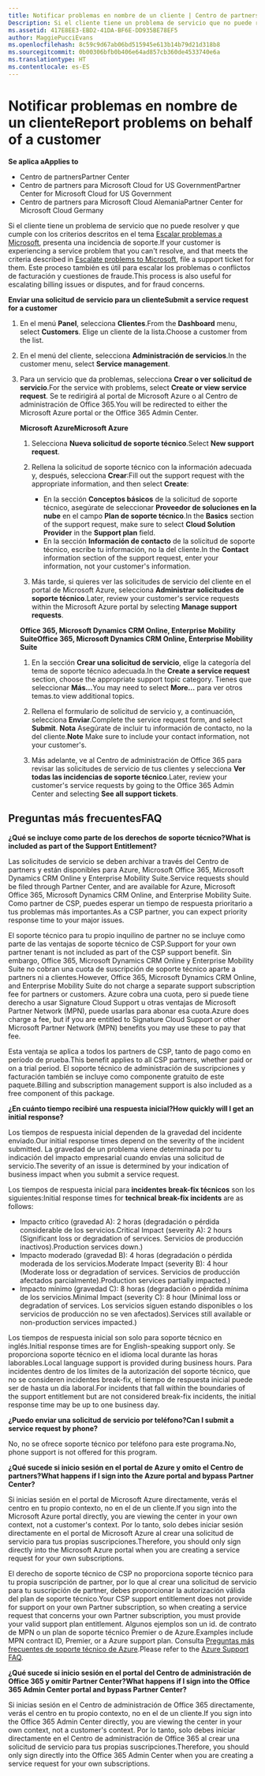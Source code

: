 ```yaml
---
title: Notificar problemas en nombre de un cliente | Centro de partners
Description: Si el cliente tiene un problema de servicio que no puede resolver y que cumple con los criterios descritos en el tema Escalar problemas a Microsoft, presenta una incidencia de soporte.
ms.assetid: 417E8EE3-EBD2-41DA-BF6E-DD935BE78EF5
author: MaggiePucciEvans
ms.openlocfilehash: 8c59c9d67ab06bd515945e613b14b79d21d318b8
ms.sourcegitcommit: 0b00306bfb0b406e64ad857cb360de4533740e6a
ms.translationtype: HT
ms.contentlocale: es-ES
---
```

# <a name="report-problems-on-behalf-of-a-customer"></a><span data-ttu-id="c9156-103">Notificar problemas en nombre de un cliente</span><span class="sxs-lookup"><span data-stu-id="c9156-103">Report problems on behalf of a customer</span></span>

**<span data-ttu-id="c9156-104">Se aplica a</span><span class="sxs-lookup"><span data-stu-id="c9156-104">Applies to</span></span>**

-  <span data-ttu-id="c9156-105">Centro de partners</span><span class="sxs-lookup"><span data-stu-id="c9156-105">Partner Center</span></span>
-  <span data-ttu-id="c9156-106">Centro de partners para Microsoft Cloud for US Government</span><span class="sxs-lookup"><span data-stu-id="c9156-106">Partner Center for Microsoft Cloud for US Government</span></span>
-  <span data-ttu-id="c9156-107">Centro de partners para Microsoft Cloud Alemania</span><span class="sxs-lookup"><span data-stu-id="c9156-107">Partner Center for Microsoft Cloud Germany</span></span>

<span data-ttu-id="c9156-108">Si el cliente tiene un problema de servicio que no puede resolver y que cumple con los criterios descritos en el tema [Escalar problemas a Microsoft](escalate-problems-to-microsoft.md), presenta una incidencia de soporte.</span><span class="sxs-lookup"><span data-stu-id="c9156-108">If your customer is experiencing a service problem that you can't resolve, and that meets the criteria described in [Escalate problems to Microsoft](escalate-problems-to-microsoft.md), file a support ticket for them.</span></span> <span data-ttu-id="c9156-109">Este proceso también es útil para escalar los problemas o conflictos de facturación y cuestiones de fraude.</span><span class="sxs-lookup"><span data-stu-id="c9156-109">This process is also useful for escalating billing issues or disputes, and for fraud concerns.</span></span>

**<span data-ttu-id="c9156-110">Enviar una solicitud de servicio para un cliente</span><span class="sxs-lookup"><span data-stu-id="c9156-110">Submit a service request for a customer</span></span>**

1.  <span data-ttu-id="c9156-111">En el menú **Panel**, selecciona **Clientes**.</span><span class="sxs-lookup"><span data-stu-id="c9156-111">From the **Dashboard** menu, select **Customers**.</span></span> <span data-ttu-id="c9156-112">Elige un cliente de la lista.</span><span class="sxs-lookup"><span data-stu-id="c9156-112">Choose a customer from the list.</span></span>

2.  <span data-ttu-id="c9156-113">En el menú del cliente, selecciona **Administración de servicios**.</span><span class="sxs-lookup"><span data-stu-id="c9156-113">In the customer menu, select **Service management**.</span></span>

3.  <span data-ttu-id="c9156-114">Para un servicio que da problemas, selecciona **Crear o ver solicitud de servicio**.</span><span class="sxs-lookup"><span data-stu-id="c9156-114">For the service with problems, select **Create or view service request**.</span></span> <span data-ttu-id="c9156-115">Se te redirigirá al portal de Microsoft Azure o al Centro de administración de Office 365.</span><span class="sxs-lookup"><span data-stu-id="c9156-115">You will be redirected to either the Microsoft Azure portal or the Office 365 Admin Center.</span></span>

    **<span data-ttu-id="c9156-116">Microsoft Azure</span><span class="sxs-lookup"><span data-stu-id="c9156-116">Microsoft Azure</span></span>**

    1.  <span data-ttu-id="c9156-117">Selecciona **Nueva solicitud de soporte técnico**.</span><span class="sxs-lookup"><span data-stu-id="c9156-117">Select **New support request**.</span></span>
    2.  <span data-ttu-id="c9156-118">Rellena la solicitud de soporte técnico con la información adecuada y, después, selecciona **Crear**:</span><span class="sxs-lookup"><span data-stu-id="c9156-118">Fill out the support request with the appropriate information, and then select **Create**:</span></span>
        -   <span data-ttu-id="c9156-119">En la sección **Conceptos básicos** de la solicitud de soporte técnico, asegúrate de seleccionar **Proveedor de soluciones en la nube** en el campo **Plan de soporte técnico**.</span><span class="sxs-lookup"><span data-stu-id="c9156-119">In the **Basics** section of the support request, make sure to select **Cloud Solution Provider** in the **Support plan** field.</span></span>
        -   <span data-ttu-id="c9156-120">En la sección **Información de contacto** de la solicitud de soporte técnico, escribe tu información, no la del cliente.</span><span class="sxs-lookup"><span data-stu-id="c9156-120">In the **Contact** information section of the support request, enter your information, not your customer's information.</span></span>

    3.  <span data-ttu-id="c9156-121">Más tarde, si quieres ver las solicitudes de servicio del cliente en el portal de Microsoft Azure, selecciona **Administrar solicitudes de soporte técnico**.</span><span class="sxs-lookup"><span data-stu-id="c9156-121">Later, review your customer's service requests within the Microsoft Azure portal by selecting **Manage support requests**.</span></span>

    **<span data-ttu-id="c9156-122">Office 365, Microsoft Dynamics CRM Online, Enterprise Mobility Suite</span><span class="sxs-lookup"><span data-stu-id="c9156-122">Office 365, Microsoft Dynamics CRM Online, Enterprise Mobility Suite</span></span>**

    1.  <span data-ttu-id="c9156-123">En la sección **Crear una solicitud de servicio**, elige la categoría del tema de soporte técnico adecuada.</span><span class="sxs-lookup"><span data-stu-id="c9156-123">In the **Create a service request** section, choose the appropriate support topic category.</span></span> <span data-ttu-id="c9156-124">Tienes que seleccionar **Más...**</span><span class="sxs-lookup"><span data-stu-id="c9156-124">You may need to select **More…**</span></span> <span data-ttu-id="c9156-125">para ver otros temas.</span><span class="sxs-lookup"><span data-stu-id="c9156-125">to view additional topics.</span></span>
    2.  <span data-ttu-id="c9156-126">Rellena el formulario de solicitud de servicio y, a continuación, selecciona **Enviar**.</span><span class="sxs-lookup"><span data-stu-id="c9156-126">Complete the service request form, and select **Submit**.</span></span>
        <span data-ttu-id="c9156-127">**Nota**  Asegúrate de incluir tu información de contacto, no la del cliente.</span><span class="sxs-lookup"><span data-stu-id="c9156-127">**Note**  Make sure to include your contact information, not your customer's.</span></span>

         

    3.  <span data-ttu-id="c9156-128">Más adelante, ve al Centro de administración de Office 365 para revisar las solicitudes de servicio de tus clientes y selecciona **Ver todas las incidencias de soporte técnico**.</span><span class="sxs-lookup"><span data-stu-id="c9156-128">Later, review your customer's service requests by going to the Office 365 Admin Center and selecting **See all support tickets**.</span></span>

## <a name="faq"></a><span data-ttu-id="c9156-129">Preguntas más frecuentes</span><span class="sxs-lookup"><span data-stu-id="c9156-129">FAQ</span></span>


**<span data-ttu-id="c9156-130">¿Qué se incluye como parte de los derechos de soporte técnico?</span><span class="sxs-lookup"><span data-stu-id="c9156-130">What is included as part of the Support Entitlement?</span></span>**

<span data-ttu-id="c9156-131">Las solicitudes de servicio se deben archivar a través del Centro de partners y están disponibles para Azure, Microsoft Office 365, Microsoft Dynamics CRM Online y Enterprise Mobility Suite.</span><span class="sxs-lookup"><span data-stu-id="c9156-131">Service requests should be filed through Partner Center, and are available for Azure, Microsoft Office 365, Microsoft Dynamics CRM Online, and Enterprise Mobility Suite.</span></span> <span data-ttu-id="c9156-132">Como partner de CSP, puedes esperar un tiempo de respuesta prioritario a tus problemas más importantes.</span><span class="sxs-lookup"><span data-stu-id="c9156-132">As a CSP partner, you can expect priority response time to your major issues.</span></span>

<span data-ttu-id="c9156-133">El soporte técnico para tu propio inquilino de partner no se incluye como parte de las ventajas de soporte técnico de CSP.</span><span class="sxs-lookup"><span data-stu-id="c9156-133">Support for your own partner tenant is not included as part of the CSP support benefit.</span></span> <span data-ttu-id="c9156-134">Sin embargo, Office 365, Microsoft Dynamics CRM Online y Enterprise Mobility Suite no cobran una cuota de suscripción de soporte técnico aparte a partners ni a clientes.</span><span class="sxs-lookup"><span data-stu-id="c9156-134">However, Office 365, Microsoft Dynamics CRM Online, and Enterprise Mobility Suite do not charge a separate support subscription fee for partners or customers.</span></span> <span data-ttu-id="c9156-135">Azure cobra una cuota, pero si puede tiene derecho a usar Signature Cloud Support u otras ventajas de Microsoft Partner Network (MPN), puede usarlas para abonar esa cuota.</span><span class="sxs-lookup"><span data-stu-id="c9156-135">Azure does charge a fee, but if you are entitled to Signature Cloud Support or other Microsoft Partner Network (MPN) benefits you may use these to pay that fee.</span></span>

<span data-ttu-id="c9156-136">Esta ventaja se aplica a todos los partners de CSP, tanto de pago como en período de prueba.</span><span class="sxs-lookup"><span data-stu-id="c9156-136">This benefit applies to all CSP partners, whether paid or on a trial period.</span></span> <span data-ttu-id="c9156-137">El soporte técnico de administración de suscripciones y facturación también se incluye como componente gratuito de este paquete.</span><span class="sxs-lookup"><span data-stu-id="c9156-137">Billing and subscription management support is also included as a free component of this package.</span></span>

**<span data-ttu-id="c9156-138">¿En cuánto tiempo recibiré una respuesta inicial?</span><span class="sxs-lookup"><span data-stu-id="c9156-138">How quickly will I get an initial response?</span></span>**

<span data-ttu-id="c9156-139">Los tiempos de respuesta inicial dependen de la gravedad del incidente enviado.</span><span class="sxs-lookup"><span data-stu-id="c9156-139">Our initial response times depend on the severity of the incident submitted.</span></span> <span data-ttu-id="c9156-140">La gravedad de un problema viene determinada por tu indicación del impacto empresarial cuando envías una solicitud de servicio.</span><span class="sxs-lookup"><span data-stu-id="c9156-140">The severity of an issue is determined by your indication of business impact when you submit a service request.</span></span>

<span data-ttu-id="c9156-141">Los tiempos de respuesta inicial para **incidentes break-fix técnicos** son los siguientes:</span><span class="sxs-lookup"><span data-stu-id="c9156-141">Initial response times for **technical break-fix incidents** are as follows:</span></span>

-   <span data-ttu-id="c9156-142">Impacto crítico (gravedad A): 2 horas (degradación o pérdida considerable de los servicios.</span><span class="sxs-lookup"><span data-stu-id="c9156-142">Critical Impact (severity A): 2 hours (Significant loss or degradation of services.</span></span> <span data-ttu-id="c9156-143">Servicios de producción inactivos).</span><span class="sxs-lookup"><span data-stu-id="c9156-143">Production services down.)</span></span>
-   <span data-ttu-id="c9156-144">Impacto moderado (gravedad B): 4 horas (degradación o pérdida moderada de los servicios.</span><span class="sxs-lookup"><span data-stu-id="c9156-144">Moderate Impact (severity B): 4 hour (Moderate loss or degradation of services.</span></span> <span data-ttu-id="c9156-145">Servicios de producción afectados parcialmente).</span><span class="sxs-lookup"><span data-stu-id="c9156-145">Production services partially impacted.)</span></span>
-   <span data-ttu-id="c9156-146">Impacto mínimo (gravedad C): 8 horas (degradación o pérdida mínima de los servicios.</span><span class="sxs-lookup"><span data-stu-id="c9156-146">Minimal Impact (severity C): 8 hour (Minimal loss or degradation of services.</span></span> <span data-ttu-id="c9156-147">Los servicios siguen estando disponibles o los servicios de producción no se ven afectados).</span><span class="sxs-lookup"><span data-stu-id="c9156-147">Services still available or non-production services impacted.)</span></span>

<span data-ttu-id="c9156-148">Los tiempos de respuesta inicial son solo para soporte técnico en inglés.</span><span class="sxs-lookup"><span data-stu-id="c9156-148">Initial response times are for English-speaking support only.</span></span> <span data-ttu-id="c9156-149">Se proporciona soporte técnico en el idioma local durante las horas laborables.</span><span class="sxs-lookup"><span data-stu-id="c9156-149">Local language support is provided during business hours.</span></span>
<span data-ttu-id="c9156-150">Para incidentes dentro de los límites de la autorización del soporte técnico, que no se consideren incidentes break-fix, el tiempo de respuesta inicial puede ser de hasta un día laboral.</span><span class="sxs-lookup"><span data-stu-id="c9156-150">For incidents that fall within the boundaries of the support entitlement but are not considered break-fix incidents, the initial response time may be up to one business day.</span></span>

**<span data-ttu-id="c9156-151">¿Puedo enviar una solicitud de servicio por teléfono?</span><span class="sxs-lookup"><span data-stu-id="c9156-151">Can I submit a service request by phone?</span></span>**

<span data-ttu-id="c9156-152">No, no se ofrece soporte técnico por teléfono para este programa.</span><span class="sxs-lookup"><span data-stu-id="c9156-152">No, phone support is not offered for this program.</span></span>

**<span data-ttu-id="c9156-153">¿Qué sucede si inicio sesión en el portal de Azure y omito el Centro de partners?</span><span class="sxs-lookup"><span data-stu-id="c9156-153">What happens if I sign into the Azure portal and bypass Partner Center?</span></span>**

<span data-ttu-id="c9156-154">Si inicias sesión en el portal de Microsoft Azure directamente, verás el centro en tu propio contexto, no en el de un cliente.</span><span class="sxs-lookup"><span data-stu-id="c9156-154">If you sign into the Microsoft Azure portal directly, you are viewing the center in your own context, not a customer's context.</span></span> <span data-ttu-id="c9156-155">Por lo tanto, solo debes iniciar sesión directamente en el portal de Microsoft Azure al crear una solicitud de servicio para tus propias suscripciones.</span><span class="sxs-lookup"><span data-stu-id="c9156-155">Therefore, you should only sign directly into the Microsoft Azure portal when you are creating a service request for your own subscriptions.</span></span>

<span data-ttu-id="c9156-156">El derecho de soporte técnico de CSP no proporciona soporte técnico para tu propia suscripción de partner, por lo que al crear una solicitud de servicio para tu suscripción de partner, debes proporcionar la autorización válida del plan de soporte técnico.</span><span class="sxs-lookup"><span data-stu-id="c9156-156">Your CSP support entitlement does not provide for support on your own Partner subscription, so when creating a service request that concerns your own Partner subscription, you must provide your valid support plan entitlement.</span></span> <span data-ttu-id="c9156-157">Algunos ejemplos son un id. de contrato de MPN o un plan de soporte técnico Premier o de Azure.</span><span class="sxs-lookup"><span data-stu-id="c9156-157">Examples include MPN contract ID, Premier, or a Azure support plan.</span></span> <span data-ttu-id="c9156-158">Consulta [Preguntas más frecuentes de soporte técnico de Azure](http://go.microsoft.com/fwlink/?LinkId=717532).</span><span class="sxs-lookup"><span data-stu-id="c9156-158">Please refer to the [Azure Support FAQ](http://go.microsoft.com/fwlink/?LinkId=717532).</span></span>

**<span data-ttu-id="c9156-159">¿Qué sucede si inicio sesión en el portal del Centro de administración de Office 365 y omitir Partner Center?</span><span class="sxs-lookup"><span data-stu-id="c9156-159">What happens if I sign into the Office 365 Admin Center portal and bypass Partner Center?</span></span>**

<span data-ttu-id="c9156-160">Si inicias sesión en el Centro de administración de Office 365 directamente, verás el centro en tu propio contexto, no en el de un cliente.</span><span class="sxs-lookup"><span data-stu-id="c9156-160">If you sign into the Office 365 Admin Center directly, you are viewing the center in your own context, not a customer's context.</span></span> <span data-ttu-id="c9156-161">Por lo tanto, solo debes iniciar directamente en el Centro de administración de Office 365 al crear una solicitud de servicio para tus propias suscripciones.</span><span class="sxs-lookup"><span data-stu-id="c9156-161">Therefore, you should only sign directly into the Office 365 Admin Center when you are creating a service request for your own subscriptions.</span></span>

 

 



